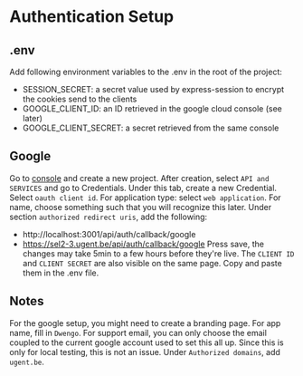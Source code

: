 # Authentication Setup

## .env

Add following environment variables to the .env in the root of the project:

- SESSION_SECRET: a secret value used by express-session to encrypt the cookies send to the clients
- GOOGLE_CLIENT_ID: an ID retrieved in the google cloud console (see later)
- GOOGLE_CLIENT_SECRET: a secret retrieved from the same console

## Google

Go to [console](https://console.cloud.google.com) and create a new project. After creation, select `API and SERVICES`
and go to Credentials. Under this tab, create a new Credential. Select `oauth client id`. For application type: select
`web application`. For name, choose something such that you will recognize this later. Under section
`authorized redirect uris`, add the following:

- http://localhost:3001/api/auth/callback/google
- https://sel2-3.ugent.be/api/auth/callback/google
  Press save, the changes may take 5min to a few hours before they're live. The `CLIENT ID` and `CLIENT SECRET` are also
  visible on the same page. Copy and paste them in the .env file.

## Notes

For the google setup, you might need to create a branding page. For app name, fill in `Dwengo`. For support email, you
can only choose the email coupled to the current google account used to set this all up. Since this is only for local
testing, this is not an issue. Under `Authorized domains`, add `ugent.be`.
